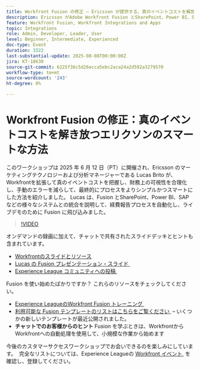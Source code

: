 ```yaml
---
title: Workfront Fusion の修正 – Ericsson が提供する、真のイベントコストを解放するスマートな方法
description: Ericsson がAdobe Workfront Fusion とSharePoint、Power BI、SAP を使用して、経費報告の自動化、財務上の可視性の向上、手動エラーの削減を実現する方法を説明します。
feature: Workfront Fusion, Workfront Integrations and Apps
topic: Integrations
role: Admin, Developer, Leader, User
level: Beginner, Intermediate, Experienced
doc-type: Event
duration: 3322
last-substantial-update: 2025-08-08T00:00:00Z
jira: KT-18630
source-git-commit: 6225f36c5d26ecca5ebc2aca24a2d592a3279570
workflow-type: tm+mt
source-wordcount: '243'
ht-degree: 0%

---
```



# Workfront Fusion の修正：真のイベントコストを解き放つエリクソンのスマートな方法

このワークショップは 2025 年 6 月 12 日（PT）に開催され、Ericsson のマーケティングテクノロジーおよび分析マネージャーである Lucas Brito が、Workfrontを拡張して真のイベントコストを把握し、財務上の可視性を合理化し、手動のエラーを減らして、最終的にプロセスをよりシンプルかつスマートにした方法を紹介しました。 Lucas は、Fusion とSharePoint、Power BI、SAP などの様々なシステムとの統合を説明して、経費報告プロセスを自動化し、ライブデモのために Fusion に飛び込みました。

>[!VIDEO](https://video.tv.adobe.com/v/3469977/?learn=on&enablevpops)

オンデマンドの録画に加えて、チャットで共有されたスライドデッキとヒントも含まれています。  
* [Workfrontのスライドとリソース &#x200B;](https://workfront-experience.s3.us-west-2.amazonaws.com/Training/Guides/Customer+Success+at+Scale/061225+-+The+Workfront+Fusion+Fix+-+Ericsson's+スマート+Way+To+ロック解除+True+Event+Costs.pdf)
* [Lucas の Fusion プレゼンテーション・スライド &#x200B;](https://workfront-experience.s3.us-west-2.amazonaws.com/Training/Guides/Customer+Success+at+Scale/Ericsson+Event+Slides-+Expense+Reporting+with+Fusion.pdf)
* [Experience League コミュニティへの投稿 &#x200B;](https://experienceleaguecommunities.adobe.com/t5/workfront-discussions/event-follow-up-the-workfront-fusion-fix-ericsson-s-smarter-way/td-p/759188?profile.language=ja)

Fusion を使い始めたばかりですか？ これらのリソースをチェックしてください。 
* [Experience LeagueのWorkfront Fusion トレーニング &#x200B;](https://experienceleague.adobe.com/ja/docs/workfront-learn/tutorials-workfront/fusion/welcome-to-workfront-fusion/workfront-fusion-overview)
* [&#x200B; 利用可能な Fusion テンプレートのリストはこちらをご覧ください &#x200B;](https://experienceleague.adobe.com/ja/docs/workfront-fusion/using/create-and-manage-templates/currently-available-fusion-templates) – いくつかの新しいテンプレートが最近公開されました。  
* **チャットでのお客様からのヒント** Fusion を学ぶときは、WorkfrontからWorkfrontへの自動処理を使用して、小規模な作業から始めます 

今後のカスタマーサクセスワークショップでお会いできるのを楽しみにしています。  完全なリストについては、Experience Leagueの [Workfront イベント &#x200B;](https://experienceleague.adobe.com/events/?lang=ja&filters=Workfront) を確認し、登録してください。